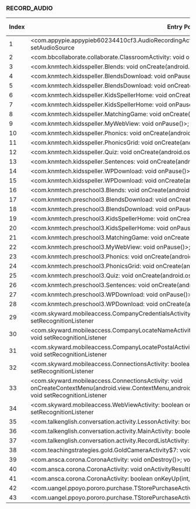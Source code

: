 ### RECORD_AUDIO
| Index | Entry Point & APIs | Screen shot | Resource id | Label |
| ------------- | ------------- | ------------- |-------------|-------------|
| 1 | <com.appypie.appypieb60234410cf3.AudioRecordingActivity$5: void onClick(android.view.View)>; void setAudioSource | ![](F:\COSMOS\output\py\Play_win8\Education\com.appypie.appypieb60234410cf3\com.appypie.appypieb60234410cf3.AudioRecordingActivity.png) |  | T |
| 2 | <com.bbcollaborate.collaborate.ClassroomActivity: void onSaveInstanceState(android.os.Bundle)>; void <init> | ![](F:\COSMOS\output\py\Play_win8\Education\com.bbcollaborate.collaborate\com.bbcollaborate.collaborate.ClassroomActivity.png) |  | D |
| 3 | <com.knmtech.kidsspeller.Blends: void onCreate(android.os.Bundle)>; void <init> | ![](F:\COSMOS\output\py\Play_win8\Education\com.knmtech.kidsspeller\com.knmtech.kidsspeller.Blends.png) |  | F |
| 4 | <com.knmtech.kidsspeller.BlendsDownload: void onPause()>; void <init> | ![](F:\COSMOS\output\py\Play_win8\Education\com.knmtech.kidsspeller\com.knmtech.kidsspeller.BlendsDownload.png) |  | F |
| 5 | <com.knmtech.kidsspeller.BlendsDownload: void onCreate(android.os.Bundle)>; void <init> | ![](F:\COSMOS\output\py\Play_win8\Education\com.knmtech.kidsspeller\com.knmtech.kidsspeller.BlendsDownload.png) | |   |
| 6 | <com.knmtech.kidsspeller.KidsSpellerHome: void onCreate(android.os.Bundle)>; void <init> | ![](F:\COSMOS\output\py\Play_win8\Education\com.knmtech.kidsspeller\com.knmtech.kidsspeller.KidsSpellerHome.png) |  |  |
| 7 | <com.knmtech.kidsspeller.KidsSpellerHome: void onPause()>; void <init> | ![](F:\COSMOS\output\py\Play_win8\Education\com.knmtech.kidsspeller\com.knmtech.kidsspeller.KidsSpellerHome.png) |  |  |
| 8 | <com.knmtech.kidsspeller.MatchingGame: void onCreate(android.os.Bundle)>; void <init> | ![](F:\COSMOS\output\py\Play_win8\Education\com.knmtech.kidsspeller\com.knmtech.kidsspeller.MatchingGame.png) |  |  |
| 9 | <com.knmtech.kidsspeller.MyWebView: void onPause()>; void <init> | ![](F:\COSMOS\output\py\Play_win8\Education\com.knmtech.kidsspeller\com.knmtech.kidsspeller.MyWebView.png) |  |  |
| 10 | <com.knmtech.kidsspeller.Phonics: void onCreate(android.os.Bundle)>; void <init> | ![](F:\COSMOS\output\py\Play_win8\Education\com.knmtech.kidsspeller\com.knmtech.kidsspeller.Phonics.png) |  |  |
| 11 | <com.knmtech.kidsspeller.PhonicsGrid: void onCreate(android.os.Bundle)>; void <init> | ![](F:\COSMOS\output\py\Play_win8\Education\com.knmtech.kidsspeller\com.knmtech.kidsspeller.PhonicsGrid.png) |  |  |
| 12 | <com.knmtech.kidsspeller.Quiz: void onCreate(android.os.Bundle)>; void <init> | ![](F:\COSMOS\output\py\Play_win8\Education\com.knmtech.kidsspeller\com.knmtech.kidsspeller.Quiz.png) |  |  |
| 13 | <com.knmtech.kidsspeller.Sentences: void onCreate(android.os.Bundle)>; void <init> | ![](F:\COSMOS\output\py\Play_win8\Education\com.knmtech.kidsspeller\com.knmtech.kidsspeller.Sentences.png) |  |  |
| 14 | <com.knmtech.kidsspeller.WPDownload: void onPause()>; void <init> | ![](F:\COSMOS\output\py\Play_win8\Education\com.knmtech.kidsspeller\com.knmtech.kidsspeller.WPDownload.png) |  |  |
| 15 | <com.knmtech.kidsspeller.WPDownload: void onCreate(android.os.Bundle)>; void <init> | ![](F:\COSMOS\output\py\Play_win8\Education\com.knmtech.kidsspeller\com.knmtech.kidsspeller.WPDownload.png) |  |  |
| 16 | <com.knmtech.preschool3.Blends: void onCreate(android.os.Bundle)>; void <init> | ![](F:\COSMOS\output\py\Play_win8\Education\com.knmtech.preschool3\com.knmtech.preschool3.Blends.png) |  |  |
| 17 | <com.knmtech.preschool3.BlendsDownload: void onCreate(android.os.Bundle)>; void <init> | ![](F:\COSMOS\output\py\Play_win8\Education\com.knmtech.preschool3\com.knmtech.preschool3.BlendsDownload.png) |  |  |
| 18 | <com.knmtech.preschool3.BlendsDownload: void onPause()>; void <init> | ![](F:\COSMOS\output\py\Play_win8\Education\com.knmtech.preschool3\com.knmtech.preschool3.BlendsDownload.png) |  |  |
| 19 | <com.knmtech.preschool3.KidsSpellerHome: void onCreate(android.os.Bundle)>; void <init> | ![](F:\COSMOS\output\py\Play_win8\Education\com.knmtech.preschool3\com.knmtech.preschool3.KidsSpellerHome.png) |  |  |
| 20 | <com.knmtech.preschool3.KidsSpellerHome: void onPause()>; void <init> | ![](F:\COSMOS\output\py\Play_win8\Education\com.knmtech.preschool3\com.knmtech.preschool3.KidsSpellerHome.png) |  |  |
| 21 | <com.knmtech.preschool3.MatchingGame: void onCreate(android.os.Bundle)>; void <init> | ![](F:\COSMOS\output\py\Play_win8\Education\com.knmtech.preschool3\com.knmtech.preschool3.MatchingGame.png) |  |  |
| 22 | <com.knmtech.preschool3.MyWebView: void onPause()>; void <init> | ![](F:\COSMOS\output\py\Play_win8\Education\com.knmtech.preschool3\com.knmtech.preschool3.MyWebView.png) |  |  |
| 23 | <com.knmtech.preschool3.Phonics: void onCreate(android.os.Bundle)>; void <init> | ![](F:\COSMOS\output\py\Play_win8\Education\com.knmtech.preschool3\com.knmtech.preschool3.Phonics.png) |  |  |
| 24 | <com.knmtech.preschool3.PhonicsGrid: void onCreate(android.os.Bundle)>; void <init> | ![](F:\COSMOS\output\py\Play_win8\Education\com.knmtech.preschool3\com.knmtech.preschool3.PhonicsGrid.png) |  |  |
| 25 | <com.knmtech.preschool3.Quiz: void onCreate(android.os.Bundle)>; void <init> | ![](F:\COSMOS\output\py\Play_win8\Education\com.knmtech.preschool3\com.knmtech.preschool3.Quiz.png) |  |  |
| 26 | <com.knmtech.preschool3.Sentences: void onCreate(android.os.Bundle)>; void <init> | ![](F:\COSMOS\output\py\Play_win8\Education\com.knmtech.preschool3\com.knmtech.preschool3.Sentences.png) |  |  |
| 27 | <com.knmtech.preschool3.WPDownload: void onPause()>; void <init> | ![](F:\COSMOS\output\py\Play_win8\Education\com.knmtech.preschool3\com.knmtech.preschool3.WPDownload.png) |  |  |
| 28 | <com.knmtech.preschool3.WPDownload: void onCreate(android.os.Bundle)>; void <init> | ![](F:\COSMOS\output\py\Play_win8\Education\com.knmtech.preschool3\com.knmtech.preschool3.WPDownload.png) |  |  |
| 29 | <com.skyward.mobileaccess.CompanyCredentialsActivity: boolean onCreateOptionsMenu(android.view.Menu)>; void setRecognitionListener | ![](F:\COSMOS\output\py\Play_win8\Education\com.skyward.mobileaccess\com.skyward.mobileaccess.CompanyCredentialsActivity.png) |  | F |
| 30 | <com.skyward.mobileaccess.CompanyLocateNameActivity: boolean onCreateOptionsMenu(android.view.Menu)>; void setRecognitionListener | ![](F:\COSMOS\output\py\Play_win8\Education\com.skyward.mobileaccess\com.skyward.mobileaccess.CompanyLocateNameActivity.png) |  |  |
| 31 | <com.skyward.mobileaccess.CompanyLocatePostalActivity: boolean onCreateOptionsMenu(android.view.Menu)>; void setRecognitionListener | ![](F:\COSMOS\output\py\Play_win8\Education\com.skyward.mobileaccess\com.skyward.mobileaccess.CompanyLocatePostalActivity.png) |  |  |
| 32 | <com.skyward.mobileaccess.ConnectionsActivity: boolean onCreateOptionsMenu(android.view.Menu)>; void setRecognitionListener | ![](F:\COSMOS\output\py\Play_win8\Education\com.skyward.mobileaccess\com.skyward.mobileaccess.ConnectionsActivity.png) |  |  |
| 33 | <com.skyward.mobileaccess.ConnectionsActivity: void onCreateContextMenu(android.view.ContextMenu,android.view.View,android.view.ContextMenu$ContextMenuInfo)>; void setRecognitionListener | ![](F:\COSMOS\output\py\Play_win8\Education\com.skyward.mobileaccess\com.skyward.mobileaccess.ConnectionsActivity.png) |  |  |
| 34 | <com.skyward.mobileaccess.WebViewActivity: boolean onCreateOptionsMenu(android.view.Menu)>; void setRecognitionListener | ![](F:\COSMOS\output\py\Play_win8\Education\com.skyward.mobileaccess\com.skyward.mobileaccess.WebViewActivity.png) |  | |
| 35 | <com.talkenglish.conversation.activity.LessonActivity: boolean onCreateOptionsMenu(android.view.Menu)>; void <init> | ![](F:\COSMOS\output\py\Play_win8\Education\com.talkenglish.conversation\com.talkenglish.conversation.activity.LessonActivity.png) |  | D |
| 36 | <com.talkenglish.conversation.activity.MainActivity: boolean onCreateOptionsMenu(android.view.Menu)>; void <init> | ![](F:\COSMOS\output\py\Play_win8\Education\com.talkenglish.conversation\com.talkenglish.conversation.activity.MainActivity.png) |  | D |
| 37 | <com.talkenglish.conversation.activity.RecordListActivity: boolean onCreateOptionsMenu(android.view.Menu)>; void <init> | ![](F:\COSMOS\output\py\Play_win8\Education\com.talkenglish.conversation\com.talkenglish.conversation.activity.RecordListActivity.png) |  | F |
| 38 | <com.teachingstrategies.gold.GoldCameraActivity$7: void onClick(android.view.View)>; void setAudioSource | ![](F:\COSMOS\output\py\Play_win8\Education\com.teachingstrategies.gold\com.teachingstrategies.gold.GoldCameraActivity.png) |  | T |
| 39 | <com.ansca.corona.CoronaActivity: void onDestroy()>; void <init> | ![](F:\COSMOS\output\py\Play_win8\Education\com.televisafoundation.learnenglishwithelchavo\com.ansca.corona.CoronaActivity.png) |  | |
| 40 | <com.ansca.corona.CoronaActivity: void onActivityResult(int,int,android.content.Intent)>; void <init> | ![](F:\COSMOS\output\py\Play_win8\Education\com.televisafoundation.learnenglishwithelchavo\com.ansca.corona.CoronaActivity.png) |  | |
| 41 | <com.ansca.corona.CoronaActivity: boolean onKeyUp(int,android.view.KeyEvent)>; void <init> | ![](F:\COSMOS\output\py\Play_win8\Education\com.televisafoundation.learnenglishwithelchavo\com.ansca.corona.CoronaActivity.png) |  | |
| 42 | <com.uangel.ppoyo.pororo.purchase.TStorePurchaseActivity: void onCreate(android.os.Bundle)>; void <init> | ![](F:\COSMOS\output\py\Play_win8\Education\com.uangel.ppoyo.pororoPhone.en\com.uangel.ppoyo.pororo.purchase.TStorePurchaseActivity.png) |  | |
| 43 | <com.uangel.ppoyo.pororo.purchase.TStorePurchaseActivity: void <init>()>; void <init> | ![](F:\COSMOS\output\py\Play_win8\Education\com.uangel.ppoyo.pororoPhone.en\com.uangel.ppoyo.pororo.purchase.TStorePurchaseActivity.png) |  | |
